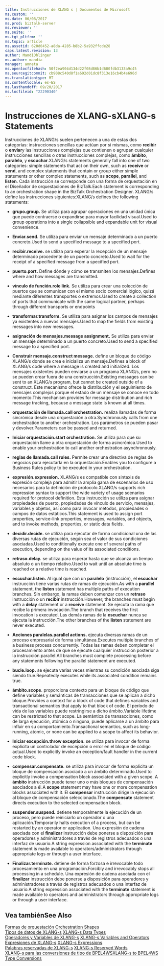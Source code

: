 ```yaml
---
title: Instrucciones de XLANG s | Documentos de Microsoft
ms.custom: ''
ms.date: 06/08/2017
ms.prod: biztalk-server
ms.reviewer: ''
ms.suite: ''
ms.tgt_pltfrm: ''
ms.topic: article
ms.assetid: 620d0452-a8da-4285-b8b2-5a932ffcde28
caps.latest.revision: 13
author: MandiOhlinger
ms.author: mandia
manager: anneta
ms.openlocfilehash: 50f2ea904d134d22f08d86b1d600fdb3133a9c45
ms.sourcegitcommit: cb908c540d8f1a692d01dc8f313e16cb4b4e696d
ms.translationtype: MT
ms.contentlocale: es-ES
ms.lasthandoff: 09/20/2017
ms.locfileid: "22290340"
---
```

# <a name="xlang-s-statements"></a><span data-ttu-id="e85e1-102">Instrucciones de XLANG-s</span><span class="sxs-lookup"><span data-stu-id="e85e1-102">XLANG-s Statements</span></span>
<span data-ttu-id="e85e1-103">Instrucciones de XLANG/s suelen pertenecen a una de estas dos categorías: instrucciones sencillas que actúan por sí mismas, como **recibir** o **enviar**y las instrucciones complejas que contienen o agrupan cualquier instrucciones sencillas o otras instrucciones complejas, como **ámbito**, **paralelo**, y **escuchar**.</span><span class="sxs-lookup"><span data-stu-id="e85e1-103">XLANG/s statements generally fall into one of two categories: simple statements that act on their own, such as **receive** or **send**, and complex statements that contain or group either simple statements or other complex statements, such as **scope**, **parallel**, and **listen**.</span></span> <span data-ttu-id="e85e1-104">Cada instrucción se corresponde con una forma de orquestación en el Diseñador de orquestaciones de BizTalk.</span><span class="sxs-lookup"><span data-stu-id="e85e1-104">Each statement is corresponding to an orchestration shape in the BizTalk Orchestration Designer.</span></span> <span data-ttu-id="e85e1-105">XLANG/s define las instrucciones siguientes:</span><span class="sxs-lookup"><span data-stu-id="e85e1-105">XLANG/s defines the following statements:</span></span>  
  
-   <span data-ttu-id="e85e1-106">**grupo.**</span><span class="sxs-lookup"><span data-stu-id="e85e1-106">**group.**</span></span> <span data-ttu-id="e85e1-107">Se utiliza para agrupar operaciones en una unidad única que puede contraerse o expandirse para mayor facilidad visual.</span><span class="sxs-lookup"><span data-stu-id="e85e1-107">Used to group operations into a single collapsible and expandable unit for visual convenience.</span></span>  
  
-   <span data-ttu-id="e85e1-108">**Enviar.**</span><span class="sxs-lookup"><span data-stu-id="e85e1-108">**send.**</span></span> <span data-ttu-id="e85e1-109">Se utiliza para enviar un mensaje determinado a un puerto concreto.</span><span class="sxs-lookup"><span data-stu-id="e85e1-109">Used to send a specified message to a specified port.</span></span>  
  
-   <span data-ttu-id="e85e1-110">**recibir.**</span><span class="sxs-lookup"><span data-stu-id="e85e1-110">**receive.**</span></span> <span data-ttu-id="e85e1-111">se utiliza para esperar la recepción de un mensaje determinado procedente de un puerto concreto.</span><span class="sxs-lookup"><span data-stu-id="e85e1-111">Used to wait for the receipt of a specified message from a specified port.</span></span>  
  
-   <span data-ttu-id="e85e1-112">**puerto.**</span><span class="sxs-lookup"><span data-stu-id="e85e1-112">**port.**</span></span> <span data-ttu-id="e85e1-113">Define dónde y cómo se transmiten los mensajes.</span><span class="sxs-lookup"><span data-stu-id="e85e1-113">Defines where and how messages are transmitted.</span></span>  
  
-   <span data-ttu-id="e85e1-114">**vínculo de función.**</span><span class="sxs-lookup"><span data-stu-id="e85e1-114">**role link.**</span></span> <span data-ttu-id="e85e1-115">Se utiliza para crear una colección de puertos que se comunican con el mismo socio comercial lógico, quizá mediante diferentes transportes o extremos.</span><span class="sxs-lookup"><span data-stu-id="e85e1-115">Used to create a collection of ports that communicate with the same logical partner, perhaps through different transports or endpoints</span></span>  
  
-   <span data-ttu-id="e85e1-116">**transformar.**</span><span class="sxs-lookup"><span data-stu-id="e85e1-116">**transform.**</span></span> <span data-ttu-id="e85e1-117">Se utiliza para asignar los campos de mensajes ya existentes a nuevos mensajes.</span><span class="sxs-lookup"><span data-stu-id="e85e1-117">Used to map the fields from existing messages into new messages.</span></span>  
  
-   <span data-ttu-id="e85e1-118">**asignación de mensajes.**</span><span class="sxs-lookup"><span data-stu-id="e85e1-118">**message assignment.**</span></span> <span data-ttu-id="e85e1-119">Se utiliza para enviar un mensaje determinado a un puerto concreto.</span><span class="sxs-lookup"><span data-stu-id="e85e1-119">Used to send a specified message to a specified port.</span></span>  
  
-   <span data-ttu-id="e85e1-120">**Construir mensaje.**</span><span class="sxs-lookup"><span data-stu-id="e85e1-120">**construct message.**</span></span> <span data-ttu-id="e85e1-121">define un bloque de código XLANG/s donde se crea e inicializa un mensaje.</span><span class="sxs-lookup"><span data-stu-id="e85e1-121">Defines a block of XLANG/s code where a message is created and initialized.</span></span> <span data-ttu-id="e85e1-122">Los mensajes existentes pueden enviarse a un programa XLANG/s, pero no se pueden crear fuera de una construcción.</span><span class="sxs-lookup"><span data-stu-id="e85e1-122">Existing messages can be sent to an XLANG/s program, but cannot be created outside of a construct.</span></span> <span data-ttu-id="e85e1-123">Este mecanismo ofrece la distribución y el seguimiento de mensajes complejos porque el estado de un mensaje se conoce en todo momento.</span><span class="sxs-lookup"><span data-stu-id="e85e1-123">This mechanism provides for message distribution and rich message tracking, because a message state is known at all times.</span></span>  
  
-   <span data-ttu-id="e85e1-124">**orquestación de llamada.**</span><span class="sxs-lookup"><span data-stu-id="e85e1-124">**call orchestration.**</span></span> <span data-ttu-id="e85e1-125">realiza llamadas de forma sincrónica desde una orquestación a otra.</span><span class="sxs-lookup"><span data-stu-id="e85e1-125">Synchronously calls from one orchestration to another orchestration.</span></span> <span data-ttu-id="e85e1-126">Los parámetros se pueden pasar y devolver.</span><span class="sxs-lookup"><span data-stu-id="e85e1-126">Parameters can be passed and returned.</span></span>  
  
-   <span data-ttu-id="e85e1-127">**Iniciar orquestación.**</span><span class="sxs-lookup"><span data-stu-id="e85e1-127">**start orchestration.**</span></span> <span data-ttu-id="e85e1-128">Se utiliza para que su orquestación llame a otra orquestación de forma asincrónica.</span><span class="sxs-lookup"><span data-stu-id="e85e1-128">Used to enable your orchestration to call another orchestration asynchronously.</span></span>  
  
-   <span data-ttu-id="e85e1-129">**reglas de llamada.**</span><span class="sxs-lookup"><span data-stu-id="e85e1-129">**call rules.**</span></span> <span data-ttu-id="e85e1-130">Permite crear una directiva de reglas de negocios para ejecutarla en la orquestación.</span><span class="sxs-lookup"><span data-stu-id="e85e1-130">Enables you to configure a Business Rules policy to be executed in your orchestration.</span></span>  
  
-   <span data-ttu-id="e85e1-131">**expresión.**</span><span class="sxs-lookup"><span data-stu-id="e85e1-131">**expression.**</span></span> <span data-ttu-id="e85e1-132">XLANG/s es compatible con sintaxis de expresión compleja para admitir la amplia gama de escenarios de uso necesarios para la definición de protocolo.</span><span class="sxs-lookup"><span data-stu-id="e85e1-132">XLANG/s supports rich expression syntax to support the wide variety of usage scenarios required for protocol definition.</span></span> <span data-ttu-id="e85e1-133">Esta instrucción se utiliza para asignar propiedades de puerto, propiedades de vínculo de servicio, mensajes, variables y objetos, así como para invocar métodos, propiedades o campos de datos estáticos.</span><span class="sxs-lookup"><span data-stu-id="e85e1-133">This statement is used to assign port properties, service-link properties, messages, variables, and objects, and to invoke methods, properties, or static data fields.</span></span>  
  
-   <span data-ttu-id="e85e1-134">**decidir.**</span><span class="sxs-lookup"><span data-stu-id="e85e1-134">**decide.**</span></span> <span data-ttu-id="e85e1-135">se utiliza para ejecutar de forma condicional una de las diversas rutas de ejecución, según sea el valor de sus condiciones asociadas.</span><span class="sxs-lookup"><span data-stu-id="e85e1-135">Used to conditionally execute one of several paths of execution, depending on the value of its associated conditions.</span></span>  
  
-   <span data-ttu-id="e85e1-136">**retraso.**</span><span class="sxs-lookup"><span data-stu-id="e85e1-136">**delay.**</span></span> <span data-ttu-id="e85e1-137">se utiliza para esperar hasta que se alcanza un tiempo absoluto o un tiempo relativo.</span><span class="sxs-lookup"><span data-stu-id="e85e1-137">Used to wait until an absolute time is reached or a relative time is reached.</span></span>  
  
-   <span data-ttu-id="e85e1-138">**escuchar.**</span><span class="sxs-lookup"><span data-stu-id="e85e1-138">**listen.**</span></span> <span data-ttu-id="e85e1-139">Al igual que con un **paralelo** (instrucción), el **escuchar** instrucción tiene varias rutas de ramas de ejecución.</span><span class="sxs-lookup"><span data-stu-id="e85e1-139">As with a **parallel** statement, the **listen** statement has multiple paths of execution branches.</span></span> <span data-ttu-id="e85e1-140">Sin embargo, la ramas deben comenzar con un **retraso** instrucción o un **recibir** instrucción.</span><span class="sxs-lookup"><span data-stu-id="e85e1-140">However, the branches must begin with a **delay** statement or a **receive** statement.</span></span> <span data-ttu-id="e85e1-141">Se ejecuta la rama que recibe la primera invocación.</span><span class="sxs-lookup"><span data-stu-id="e85e1-141">The branch that receives the first invocation is executed.</span></span> <span data-ttu-id="e85e1-142">Las demás ramas de la **escuchar** nunca se ejecuta la instrucción.</span><span class="sxs-lookup"><span data-stu-id="e85e1-142">The other branches of the **listen** statement are never executed.</span></span>  
  
-   <span data-ttu-id="e85e1-143">**Acciones paralelas.**</span><span class="sxs-lookup"><span data-stu-id="e85e1-143">**parallel actions.**</span></span> <span data-ttu-id="e85e1-144">ejecuta diversas ramas de un proceso empresarial de forma simultánea.</span><span class="sxs-lookup"><span data-stu-id="e85e1-144">Executes multiple branches of a business process concurrently.</span></span> <span data-ttu-id="e85e1-145">Todas las ramas deben completar el procesamiento antes de que se ejecute cualquier instrucción posterior a la instrucción parallel.</span><span class="sxs-lookup"><span data-stu-id="e85e1-145">All branches must complete processing before any statements following the parallel statement are executed.</span></span>  
  
-   <span data-ttu-id="e85e1-146">**bucle.**</span><span class="sxs-lookup"><span data-stu-id="e85e1-146">**loop.**</span></span> <span data-ttu-id="e85e1-147">se ejecuta varias veces mientras su condición asociada siga siendo true.</span><span class="sxs-lookup"><span data-stu-id="e85e1-147">Repeatedly executes while its associated condition remains true.</span></span>  
  
-   <span data-ttu-id="e85e1-148">**ámbito.**</span><span class="sxs-lookup"><span data-stu-id="e85e1-148">**scope.**</span></span> <span data-ttu-id="e85e1-149">proporciona contexto para un bloque de código que define variables y semánticas de transacciones que se aplican a dicho bloque.</span><span class="sxs-lookup"><span data-stu-id="e85e1-149">Provides a context for a block of code that defines variables and transactional semantics that apply to that block of code.</span></span> <span data-ttu-id="e85e1-150">El período de vida de las variables puede restringirse a dicho ámbito.</span><span class="sxs-lookup"><span data-stu-id="e85e1-150">Variable lifetime can be restricted to that scope.</span></span> <span data-ttu-id="e85e1-151">La semántica de transacciones, como de larga ejecución, atómica o ninguna, puede aplicarse a un ámbito para influir en su comportamiento.</span><span class="sxs-lookup"><span data-stu-id="e85e1-151">Transactional semantics, such as long-running, atomic, or none can be applied to a scope to affect its behavior.</span></span>  
  
-   <span data-ttu-id="e85e1-152">**Iniciar excepción.**</span><span class="sxs-lookup"><span data-stu-id="e85e1-152">**throw exception.**</span></span> <span data-ttu-id="e85e1-153">se utiliza para invocar de forma explícita un controlador de excepción o error en el bloque de código actual.</span><span class="sxs-lookup"><span data-stu-id="e85e1-153">Used to explicitly invoke an exception/fault handler in the current code block.</span></span>  
  
-   <span data-ttu-id="e85e1-154">**compensar.**</span><span class="sxs-lookup"><span data-stu-id="e85e1-154">**compensate.**</span></span> <span data-ttu-id="e85e1-155">se utiliza para invocar de forma explícita un bloque de compensación asociado a un ámbito determinado.</span><span class="sxs-lookup"><span data-stu-id="e85e1-155">Used to explicitly invoke a compensation block associated with a given scope.</span></span> <span data-ttu-id="e85e1-156">A **ámbito** instrucción puede tener uno o más bloques de compensación asociados a él.</span><span class="sxs-lookup"><span data-stu-id="e85e1-156">A **scope** statement may have one or more compensation blocks associated with it.</span></span> <span data-ttu-id="e85e1-157">El **compensar** instrucción dirige la ejecución al bloque de compensación seleccionado.</span><span class="sxs-lookup"><span data-stu-id="e85e1-157">The **compensate** statement directs execution to the selected compensation block.</span></span>  
  
-   <span data-ttu-id="e85e1-158">**suspender.**</span><span class="sxs-lookup"><span data-stu-id="e85e1-158">**suspend.**</span></span> <span data-ttu-id="e85e1-159">detiene temporalmente la ejecución de un proceso, pero puede reiniciarlo un operador o una aplicación.</span><span class="sxs-lookup"><span data-stu-id="e85e1-159">Temporarily halts execution of a process, but can be restarted by an operator or application.</span></span> <span data-ttu-id="e85e1-160">Una expresión de cadena asociada con el **finalizar** instrucción debe ponerse a disposición para operadores y administradores a través de registros adecuados o una interfaz de usuario.</span><span class="sxs-lookup"><span data-stu-id="e85e1-160">A string expression associated with the **terminate** statement is made available to operators/administrators through appropriate logs or through a user interface.</span></span>  
  
-   <span data-ttu-id="e85e1-161">**Finalizar.**</span><span class="sxs-lookup"><span data-stu-id="e85e1-161">**terminate.**</span></span> <span data-ttu-id="e85e1-162">detiene de forma forzosa e irrevocable todo procesamiento en una programación.</span><span class="sxs-lookup"><span data-stu-id="e85e1-162">Forcibly and irrevocably stops all processing in a schedule.</span></span> <span data-ttu-id="e85e1-163">Una expresión de cadena asociada con el **finalizar** instrucción debe ponerse a disposición para operadores y administradores a través de registros adecuados o una interfaz de usuario.</span><span class="sxs-lookup"><span data-stu-id="e85e1-163">A string expression associated with the **terminate** statement is made available to operators and administrators through appropriate logs or through a user interface.</span></span>  
  
## <a name="see-also"></a><span data-ttu-id="e85e1-164">Vea también</span><span class="sxs-lookup"><span data-stu-id="e85e1-164">See Also</span></span>  
 <span data-ttu-id="e85e1-165">[Formas de orquestación](../core/orchestration-shapes.md) </span><span class="sxs-lookup"><span data-stu-id="e85e1-165">[Orchestration Shapes](../core/orchestration-shapes.md) </span></span>  
 <span data-ttu-id="e85e1-166">[Tipos de datos de XLANG-s](../core/xlang-s-data-types.md) </span><span class="sxs-lookup"><span data-stu-id="e85e1-166">[XLANG-s Data Types](../core/xlang-s-data-types.md) </span></span>  
 <span data-ttu-id="e85e1-167">[Operadores y Variables de XLANG-s](../core/xlang-s-variables-and-operators.md) </span><span class="sxs-lookup"><span data-stu-id="e85e1-167">[XLANG-s Variables and Operators](../core/xlang-s-variables-and-operators.md) </span></span>  
 <span data-ttu-id="e85e1-168">[Expresiones de XLANG-s](../core/xlang-s-expressions.md) </span><span class="sxs-lookup"><span data-stu-id="e85e1-168">[XLANG-s Expressions](../core/xlang-s-expressions.md) </span></span>  
 <span data-ttu-id="e85e1-169">[Palabras reservadas de XLANG-s](../core/xlang-s-reserved-words.md) </span><span class="sxs-lookup"><span data-stu-id="e85e1-169">[XLANG-s Reserved Words](../core/xlang-s-reserved-words.md) </span></span>  
 [<span data-ttu-id="e85e1-170">XLANG-s para las conversiones de tipo de BPEL4WS</span><span class="sxs-lookup"><span data-stu-id="e85e1-170">XLANG-s to BPEL4WS Type Conversions</span></span>](../core/xlang-s-to-bpel4ws-type-conversions.md)